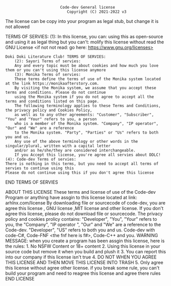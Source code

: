 							Code-dev General license
						       Copyright (C) 2021-2022 v3
The license can be copy into your program as legal stub, but change it is not allowed

TERMS OF SERVIES:
	(1): In this license, you can: using this as open-source and using it as legal thing
		but you can't: molify this license without read the GNU License <if not not read: go here: https://www.gnu.org/licenses>
		
	Doki Doki Literature Club! TERMS OF SERVIES:
		(2): Sayori Terms of servies:
		Any and every topic must be about cookies and how much you love them or you can't using this license anymore
		(3): Monika Terms of servies:
		These terms define the terms of use of the Monika system located at the link https://monikaafterstory.com. 
		By visiting the Monika system, we assume that you accept these terms and conditions. Please do not continue 
		using the Monika system if you do not agree to accept all the terms and conditions listed on this page.
		The following terminology applies to these Terms and Conditions, the privacy policy and Cookies Policy, 
		as well as to any other agreements: "Customer", "Subscriber", "You" and "Your" refers to you, a person 
		who is a member of the Monika system. "Company", "IP operator", "Our" and "We" are a reference 
		to the Monika system. "Party", "Parties" or "Us" refers to both you and us.
		Any use of the above terminology or other words in the singular/plural, written with a capital letter 
		and/or as he/she/they are considered interchangeable.
		If you Accept this license, you're agree all servies about DDLC!
	(4): Code-dev Terms of servies:
	There is nothing in this terms, but you need to accept all terms of servies to continue using this
	Please do not continue using this if you don't agree this license
END TERMS OF SERVIES

ABOUT THIS LICENSE
	These terms and license of use of the Code-dev Program or anything have assgin to this license located at link: arhlnx.com/license
	By downloading file or sourcecode of code-dev, you are agree this license , GNU license ,MIT license and other license. If you don't agree this 
	license, please do not download file or sourcecode. The privacy policy and cookies prolicy contains: "Developer", "You", "Your" 
	refers to you, the "Company", "IP operator <Code-html>", "Our" and "We" are a reference to the Code-dev. "Developer", "US" refers 
	to both you and us.
	Code-dev with code-C#, Code-FNF <the fnf here is f#>, Code-C++ and you.
WARNING MESSAGE:
	when you create a program has been assgin this license, here is the rules:
		1. No NSFW Content or 18+ content
		2. Using this license in your source code but remove it when you build and plush it
		3. You can report this into our company if this license isn't true
		4. DO NOT WHEN YOU AGREE THIS LICENSE AND THEN MOVE THIS LICENSE INTO TRASH
		5. Only agree this license without agree other license.
	if you break some rule, you can't build your program and need to reagree this license and agree there rules
END LICENSE
